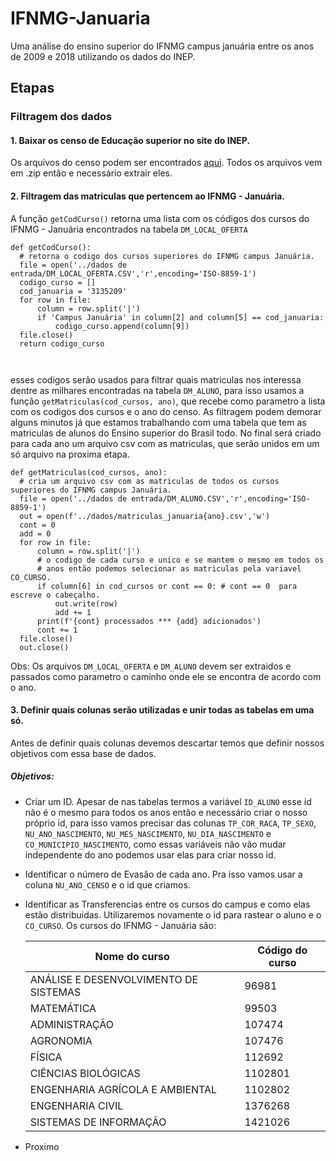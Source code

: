 # IFNMG-Januaria
Uma análise do ensino superior do IFNMG campus januária entre os anos de 2009 e 2018 utilizando os dados do INEP.

## Etapas 
###  Filtragem dos dados
 #### 1. Baixar os censo de Educação superior no site do INEP.
 Os arquivos do censo podem ser encontrados [aqui](http://portal.inep.gov.br/microdados). Todos os arquivos
 vem em .zip então e necessário extrair eles. 
####  2. Filtragem das matriculas que pertencem ao IFNMG - Januária. 
  A função `getCodCurso()` retorna 
  uma lista com os códigos dos cursos do IFNMG - Januária encontrados na tabela `DM_LOCAL_OFERTA`
  ```
  def getCodCurso():
	# retorna o codigo dos cursos superiores do IFNMG campus Januária.
	file = open('../dados de entrada/DM_LOCAL_OFERTA.CSV','r',encoding='ISO-8859-1')
	codigo_curso = []
	cod_januaria = '3135209'
	for row in file:
		column = row.split('|')
		if 'Campus Januária' in column[2] and column[5] == cod_januaria:
			codigo_curso.append(column[9])
	file.close()
	return codigo_curso



  ```
  
  
  esses codigos serão usados para filtrar quais matriculas nos interessa dentre as milhares encontradas
  na tabela `DM_ALUNO`, para isso usamos a função `getMatriculas(cod_cursos, ano)`, que recebe como parametro
  a lista com os codigos dos cursos e o ano do censo. As filtragem podem demorar alguns minutos já que estamos 
  trabalhando com uma tabela que tem as matriculas de alunos do Ensino superior do Brasil todo. No final será criado 
  para cada ano um arquivo csv com as matriculas, que serão unidos em um só arquivo na proxima etapa.  
  ```
  def getMatriculas(cod_cursos, ano):
	# cria um arquivo csv com as matriculas de todos os cursos superiores do IFNMG campus Januária.
	file = open('../dados de entrada/DM_ALUNO.CSV','r',encoding='ISO-8859-1')
	out = open(f'../dados/matriculas_januaria{ano}.csv','w')
	cont = 0
	add = 0
	for row in file:
		column = row.split('|')
		# o codigo de cada curso e unico e se mantem o mesmo em todos os
		# anos então podemos selecionar as matriculas pela variavel CO_CURSO.
		if column[6] in cod_cursos or cont == 0: # cont == 0  para escreve o cabeçalho.
			out.write(row)
			add += 1
		print(f'{cont} processados *** {add} adicionados')
		cont += 1
	file.close()
	out.close()
  ```
  
  Obs: Os arquivos `DM_LOCAL_OFERTA` e `DM_ALUNO` devem ser extraidos e passados como parametro o caminho onde ele se encontra
  de acordo com o ano.
  
#### 3. Definir quais colunas serão utilizadas e unir todas as tabelas em uma só.
  Antes de definir quais colunas devemos descartar temos que definir nossos objetivos com essa base de dados.
  ##### Objetivos:
  * Criar um ID. Apesar de nas tabelas termos a variável `ID_ALUNO` esse id não é o mesmo para todos os anos
  então e necessário criar o nosso próprio id, para isso vamos precisar das colunas `TP_COR_RACA`, `TP_SEXO`, `NU_ANO_NASCIMENTO`,
  `NU_MES_NASCIMENTO`, `NU_DIA_NASCIMENTO` e `CO_MUNICIPIO_NASCIMENTO`, como essas variáveis não vão mudar independente do ano
  podemos usar elas para criar nosso id.
  * Identificar o número de Evasão de cada ano. Pra isso vamos usar a coluna `NU_ANO_CENSO` e o id que criamos.
  * Identificar as Transferencias entre os cursos do campus e como elas estão distribuidas. Utilizaremos novamente o id para rastear o aluno
  e o `CO_CURSO`. Os cursos do IFNMG - Januária são:

	Nome do curso | Código do curso
	--- | --- 
	ANÁLISE E DESENVOLVIMENTO DE SISTEMAS|96981
	MATEMÁTICA|99503
	ADMINISTRAÇÃO|107474
	AGRONOMIA|107476
	FÍSICA|112692
	CIÊNCIAS BIOLÓGICAS|1102801
	ENGENHARIA AGRÍCOLA E AMBIENTAL|1102802
	ENGENHARIA CIVIL|1376268
	SISTEMAS DE INFORMAÇÃO|1421026

  * Proximo
